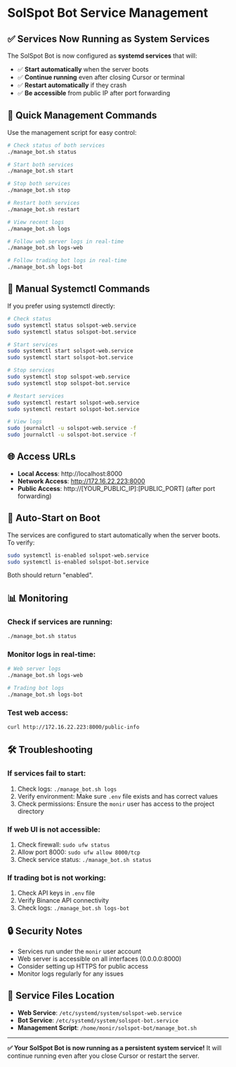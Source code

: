 # SolSpot Bot Service Management

## ✅ Services Now Running as System Services

The SolSpot Bot is now configured as **systemd services** that will:
- ✅ **Start automatically** when the server boots
- ✅ **Continue running** even after closing Cursor or terminal
- ✅ **Restart automatically** if they crash
- ✅ **Be accessible** from public IP after port forwarding

## 🚀 Quick Management Commands

Use the management script for easy control:

```bash
# Check status of both services
./manage_bot.sh status

# Start both services
./manage_bot.sh start

# Stop both services  
./manage_bot.sh stop

# Restart both services
./manage_bot.sh restart

# View recent logs
./manage_bot.sh logs

# Follow web server logs in real-time
./manage_bot.sh logs-web

# Follow trading bot logs in real-time
./manage_bot.sh logs-bot
```

## 🔧 Manual Systemctl Commands

If you prefer using systemctl directly:

```bash
# Check status
sudo systemctl status solspot-web.service
sudo systemctl status solspot-bot.service

# Start services
sudo systemctl start solspot-web.service
sudo systemctl start solspot-bot.service

# Stop services
sudo systemctl stop solspot-web.service
sudo systemctl stop solspot-bot.service

# Restart services
sudo systemctl restart solspot-web.service
sudo systemctl restart solspot-bot.service

# View logs
sudo journalctl -u solspot-web.service -f
sudo journalctl -u solspot-bot.service -f
```

## 🌐 Access URLs

- **Local Access**: http://localhost:8000
- **Network Access**: http://172.16.22.223:8000
- **Public Access**: http://[YOUR_PUBLIC_IP]:[PUBLIC_PORT] (after port forwarding)

## 🔄 Auto-Start on Boot

The services are configured to start automatically when the server boots. To verify:

```bash
sudo systemctl is-enabled solspot-web.service
sudo systemctl is-enabled solspot-bot.service
```

Both should return "enabled".

## 📊 Monitoring

### Check if services are running:
```bash
./manage_bot.sh status
```

### Monitor logs in real-time:
```bash
# Web server logs
./manage_bot.sh logs-web

# Trading bot logs  
./manage_bot.sh logs-bot
```

### Test web access:
```bash
curl http://172.16.22.223:8000/public-info
```

## 🛠️ Troubleshooting

### If services fail to start:
1. Check logs: `./manage_bot.sh logs`
2. Verify environment: Make sure `.env` file exists and has correct values
3. Check permissions: Ensure the `monir` user has access to the project directory

### If web UI is not accessible:
1. Check firewall: `sudo ufw status`
2. Allow port 8000: `sudo ufw allow 8000/tcp`
3. Check service status: `./manage_bot.sh status`

### If trading bot is not working:
1. Check API keys in `.env` file
2. Verify Binance API connectivity
3. Check logs: `./manage_bot.sh logs-bot`

## 🔒 Security Notes

- Services run under the `monir` user account
- Web server is accessible on all interfaces (0.0.0.0:8000)
- Consider setting up HTTPS for public access
- Monitor logs regularly for any issues

## 📝 Service Files Location

- **Web Service**: `/etc/systemd/system/solspot-web.service`
- **Bot Service**: `/etc/systemd/system/solspot-bot.service`
- **Management Script**: `/home/monir/solspot-bot/manage_bot.sh`

---

**✅ Your SolSpot Bot is now running as a persistent system service!**
It will continue running even after you close Cursor or restart the server.
